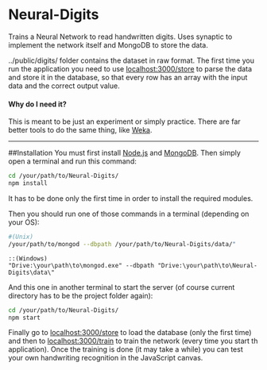 # Neural-Digits
Trains a Neural Network to read handwritten digits. Uses synaptic to implement the network itself and MongoDB to store the data.

../public/digits/ folder contains the dataset in raw format. The first time you run the application you need to use [localhost:3000/store](http://localhost:3000/store) to parse the data and store it in the database, so that every row has an array with the input data and the correct output value.

#### Why do I need it?
This is meant to be just an experiment or simply practice. There are far better tools to do the same thing, like [Weka](http://www.cs.waikato.ac.nz/ml/weka/).

***

##Installation
You must first install [Node.js](https://nodejs.org/) and [MongoDB](https://www.mongodb.org/).
Then simply open a terminal and run this command:
```bash
cd /your/path/to/Neural-Digits/
npm install
```
It has to be done only the first time in order to install the required modules.

Then you should run one of those commands in a terminal (depending on your OS):
```bash
#(Unix)
/your/path/to/mongod --dbpath /your/path/to/Neural-Digits/data/"
```
```command
::(Windows)
"Drive:\your\path\to\mongod.exe" --dbpath "Drive:\your\path\to\Neural-Digits\data\"
```
And this one in another terminal to start the server (of course current directory has to be the project folder again):
```bash
cd /your/path/to/Neural-Digits/
npm start
```
Finally go to [localhost:3000/store](http://localhost:3000/store) to load the database (only the first time) and then to [localhost:3000/train](http://localhost:3000/train) to train the network (every time you start th application). Once the training is done (it may take a while) you can test your own handwriting recognition in the JavaScript canvas.
